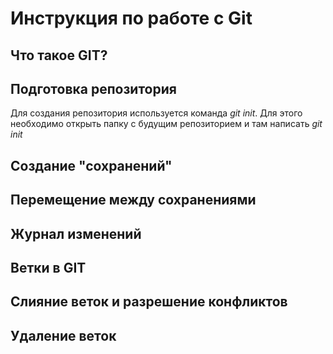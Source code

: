 # Инструкция по работе с Git

## Что такое GIT?

## Подготовка репозитория
Для создания репозитория  используется команда *git init*. Для этого необходимо открыть папку с будущим репозиторием и там написать *git init*
## Создание "сохранений"

## Перемещение между сохранениями

## Журнал изменений

## Ветки в  GIT

## Слияние веток и разрешение конфликтов

## Удаление веток